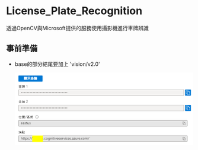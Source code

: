 # License_Plate_Recognition
透過OpenCV與Microsoft提供的服務使用攝影機進行車牌辨識

## 事前準備

- base的部分結尾要加上 'vision/v2.0'
  
  ![image](./images/base_notice.png)
  



